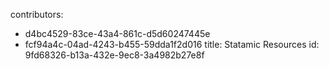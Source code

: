 contributors:
  - d4bc4529-83ce-43a4-861c-d5d60247445e
  - fcf94a4c-04ad-4243-b455-59dda1f2d016
title: Statamic Resources
id: 9fd68326-b13a-432e-9ec8-3a4982b27e8f

